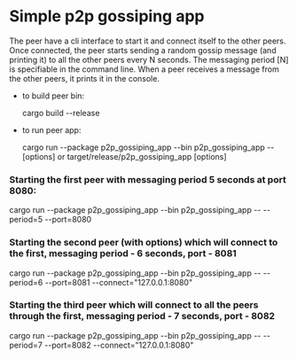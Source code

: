 # Simple p2p gossiping app

The peer have a cli interface to start it and connect itself to the other peers. 
Once connected, the peer starts sending a random gossip message (and printing it) to all the other peers every N seconds. 
The messaging period [N] is specifiable in the command line. 
When a peer receives a message from the other peers, it prints it in the console.

* to build peer bin:

   cargo build --release

* to run peer app:

  cargo run --package p2p_gossiping_app --bin p2p_gossiping_app -- [options] or target/release/p2p_gossiping_app [options]

### Starting the first peer with messaging period 5 seconds at port 8080:

cargo run --package p2p_gossiping_app --bin p2p_gossiping_app -- --period=5 --port=8080

### Starting the second peer (with options) which will connect to the first, messaging period - 6 seconds, port - 8081

cargo run --package p2p_gossiping_app --bin p2p_gossiping_app -- --period=6 --port=8081 --connect="127.0.0.1:8080"

### Starting the third peer which will connect to all the peers through the first, messaging period - 7 seconds, port - 8082

cargo run --package p2p_gossiping_app --bin p2p_gossiping_app -- --period=7 --port=8082 --connect="127.0.0.1:8080"
